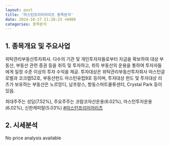 ```yaml
---
layout: post
title: '마스턴프리미어리츠 종목분석'
date: 2024-10-27 21:20:23 +0900
categories: 종목분석
---
```


## 1. 종목개요 및 주요사업

위탁관리부동산투자회사. 다수의 기관 및 개인투자자들로부터 자금을 확보하여 대상 부동산, 부동산 관련 증권 등을 취득 및 투자하고, 취득 부동산의 운용을 통하여 투자자들에게 일정 수준 이상의 투자 수익을 제공. 투자대상은 위탁관리부동산투자회사 마스턴글로벌과 코크렙52호, 부동산펀드 마스턴유럽9호 등이며, 투자대상 펀드 및 투자대상 리츠가 보유하는 부동산은 노르망디, 남프랑스, 항동스마트물류센터, Crystal Park 등이 있음.

최대주주는 성담(7.52%), 주요주주는 코람코자산운용(6.02%), 마스턴투자운용(6.02%), 신한캐피탈(5.03%)
[#마스턴프리미어리츠](#)

## 2. 시세분석

No price analysis available
